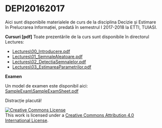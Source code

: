 # DEPI20162017
Aici sunt disponibile materialele de curs de la disciplina Decizie și Estimare în Prelucrarea Informației,
predată în semestrul I 2017-2018 la ETTI, TUIASI.

**Cursuri [pdf]** Toate prezentările de la curs sunt disponibile în directorul Lectures:

- [Lectures\00_Introducere.pdf](Lectures/00_Introducere.pdf)
- [Lectures\01_SemnaleAleatoare.pdf](Lectures/01_SemnaleAleatoare.pdf)
- [Lectures\02_DetectiaSemnalelor.pdf](Lectures/02_DetectiaSemnalelor.pdf)
- [Lectures\03_EstimareaParametrilor.pdf](Lectures/03_EstimareaParametrilor.pdf)

**Examen**

Un model de examen este disponibil aici: [SampleExam\SampleExamSheet.pdf](SampleExam/SampleExamSheet.pdf)

Distracție placută!

<a rel="license" href="http://creativecommons.org/licenses/by/4.0/"><img alt="Creative Commons License" style="border-width:0" src="https://i.creativecommons.org/l/by/4.0/88x31.png" /></a><br />This work is licensed under a <a rel="license" href="http://creativecommons.org/licenses/by/4.0/">Creative Commons Attribution 4.0 International License</a>.
